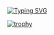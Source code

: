 [![Typing SVG](https://readme-typing-svg.herokuapp.com?color=%2336BCF7&lines=Это+не+баг,+это+фича)](https://git.io/typing-svg)



[![trophy](https://github-profile-trophy.vercel.app/?username=issey44)](https://github.com/ryo-ma/github-profile-trophy)


